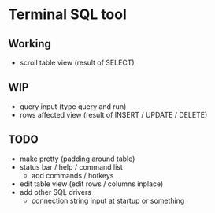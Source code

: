 # Terminal SQL tool

## Working
* scroll table view (result of SELECT)
## WIP
* query input (type query and run)
* rows affected view (result of INSERT / UPDATE / DELETE)
## TODO
* make pretty (padding around table)
* status bar / help / command list
	* add commands / hotkeys
* edit table view (edit rows / columns inplace)
* add other SQL drivers
	* connection string input at startup or something
